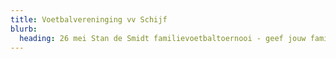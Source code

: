 ```yaml
---
title: Voetbalvereninging vv Schijf
blurb:
  heading: 26 mei Stan de Smidt familievoetbaltoernooi - geef jouw familie nu op!
---
```

